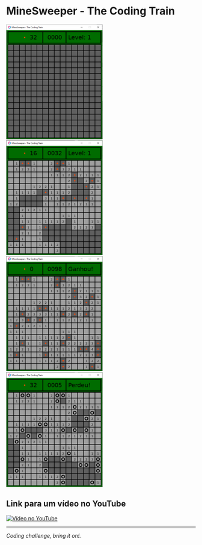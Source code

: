 # MineSweeper - The Coding Train

<img src="readme/minesweeper.png" alt="Tela de Lançamento" width="256">
<img src="readme/minesweeper_game.png" alt="Tela de Lançamento" width="256">
<img src="readme/minesweeper_win.png" alt="Tela de Lançamento" width="256">
<img src="readme/minesweeper_loser.png" alt="Tela de Lançamento" width="256">


## Link para um vídeo no YouTube

[![Vídeo no YouTube](https://img.youtube.com/vi/LFU5ZlrR21E/0.jpg)](https://www.youtube.com/watch?v=LFU5ZlrR21E)

---

_Coding challenge, bring it on!._